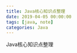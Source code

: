 ```yaml
---
title: Java核心知识点整理
date: 2019-04-05 00:00:00
tags: [java, note]
categories: Java
---
```


Java核心知识点整理

<!-- more -->

